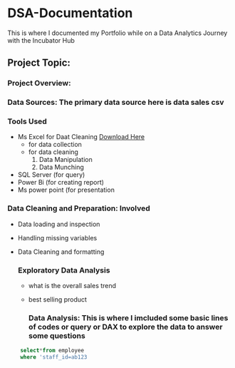 # DSA-Documentation
This is where I documented my Portfolio while on a Data Analytics Journey with the Incubator Hub


## Project Topic:

### Project Overview:
### Data Sources: The primary data source here is data sales csv

### Tools Used
- Ms Excel for Daat Cleaning [Download Here](https://www.microsoft.com)
  - for data collection
  - for data cleaning
    1. Data Manipulation
    2. Data Munching
- SQL Server (for query)
- Power Bi (for creating report)
- Ms power point (for presentation


### Data Cleaning and Preparation: Involved
- Data loading and inspection
- Handling missing variables
- Data Cleaning and formatting

  ### Exploratory Data Analysis
  - what is the overall sales trend
  - best selling product
 
    ### Data Analysis: This is where I imcluded some basic lines of codes or query or DAX to explore the data to answer some questions

~~~ SQL
    select*from employee
    where 'staff_id=ab123
~~~
